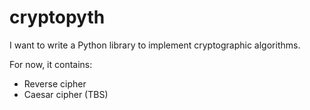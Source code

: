 # cryptopyth
I want to write a Python library to implement cryptographic algorithms.

For now, it contains:
* Reverse cipher
* Caesar cipher
(TBS)
